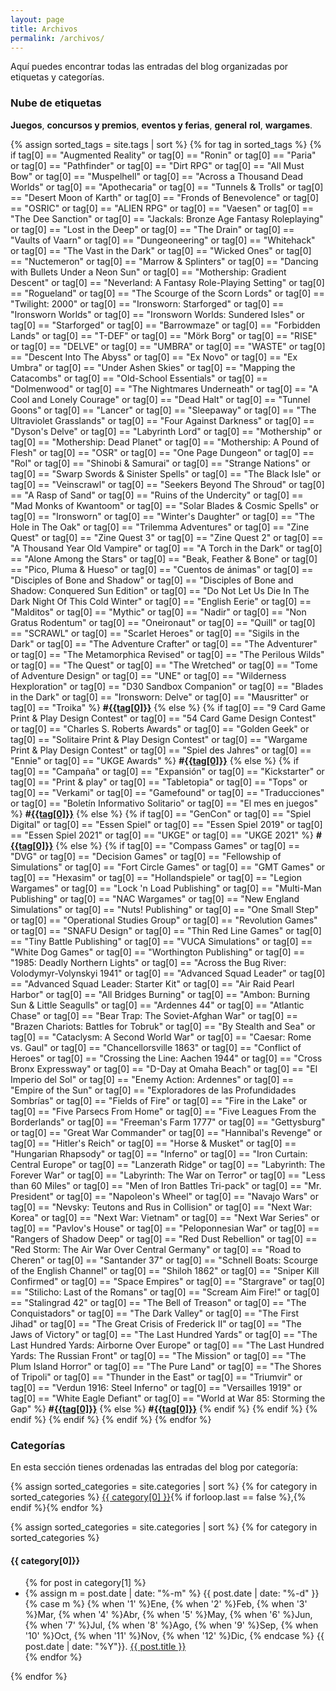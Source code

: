 ```yaml
---
layout: page
title: Archivos
permalink: /archivos/
---
```


Aquí puedes encontrar todas las entradas del blog organizadas por etiquetas y
categorías.

### Nube de etiquetas

<span class="label label-primary"><strong>Juegos</strong></span>,
<span class="label label-success"><strong>concursos y premios</strong></span>,
<span class="label label-info"><strong>eventos y ferias</strong></span>,
<span class="label label-warning"><strong>general</strong></span>
<span class="label label-danger"><strong>rol</strong></span>,
<span class="label label-grey"><strong>wargames</strong></span>.

<p class="text-left">
{% assign sorted_tags = site.tags | sort %}
{% for tag in sorted_tags %}
    {% if tag[0] == "Augmented Reality" or tag[0] == "Ronin" or
        tag[0] == "Paria" or tag[0] == "Pathfinder" or
        tag[0] == "Dirt RPG" or
        tag[0] == "All Must Bow" or tag[0] == "Muspelhell" or
        tag[0] == "Across a Thousand Dead Worlds" or tag[0] == "Apothecaria" or
        tag[0] == "Tunnels & Trolls" or
        tag[0] == "Desert Moon of Karth" or
        tag[0] == "Fronds of Benevolence" or
        tag[0] == "OSRIC" or tag[0] == "ALIEN RPG" or tag[0] == "Vaesen" or
        tag[0] == "The Dee Sanction" or
        tag[0] == "Jackals: Bronze Age Fantasy Roleplaying" or
        tag[0] == "Lost in the Deep" or tag[0] == "The Drain" or
        tag[0] == "Vaults of Vaarn" or tag[0] == "Dungeoneering" or
        tag[0] == "Whitehack" or
        tag[0] == "The Vast in the Dark" or
        tag[0] == "Wicked Ones" or
        tag[0] == "Nuctemeron" or tag[0] == "Marrow & Splinters" or
        tag[0] == "Dancing with Bullets Under a Neon Sun" or
        tag[0] == "Mothership: Gradient Descent" or
        tag[0] == "Neverland: A Fantasy Role-Playing Setting" or
        tag[0] == "Rogueland" or
        tag[0] == "The Scourge of the Scorn Lords" or
        tag[0] == "Twilight: 2000" or
        tag[0] == "Ironsworn: Starforged" or
        tag[0] == "Ironsworn Worlds" or tag[0] == "Ironsworn Worlds: Sundered Isles" or
        tag[0] == "Starforged" or
        tag[0] == "Barrowmaze" or 
        tag[0] == "Forbidden Lands" or
        tag[0] == "T-DEF" or tag[0] == "Mörk Borg" or
        tag[0] == "RISE" or tag[0] == "DELVE" or
        tag[0] == "UMBRA" or tag[0] == "WASTE" or
        tag[0] == "Descent Into The Abyss" or
        tag[0] == "Ex Novo" or tag[0] == "Ex Umbra" or
        tag[0] == "Under Ashen Skies" or
        tag[0] == "Mapping the Catacombs" or
        tag[0] == "Old-School Essentials" or
        tag[0] == "Dolmenwood" or
        tag[0] == "The Nightmares Underneath" or
        tag[0] == "A Cool and Lonely Courage" or
        tag[0] == "Dead Halt" or
        tag[0] == "Tunnel Goons" or
        tag[0] == "Lancer" or
        tag[0] == "Sleepaway" or
        tag[0] == "The Ultraviolet Grasslands" or
        tag[0] == "Four Against Darkness" or
        tag[0] == "Dyson's Delve" or
        tag[0] == "Labyrinth Lord" or
        tag[0] == "Mothership" or 
        tag[0] == "Mothership: Dead Planet" or 
        tag[0] == "Mothership: A Pound of Flesh" or
        tag[0] == "OSR" or 
        tag[0] == "One Page Dungeon" or 
        tag[0] == "Rol" or
        tag[0] == "Shinobi & Samurai" or
        tag[0] == "Strange Nations" or 
        tag[0] == "Swarp Swords & Sinister Spells" or 
        tag[0] == "The Black Isle" or
        tag[0] == "Veinscrawl" or
        tag[0] == "Seekers Beyond The Shroud" or
        tag[0] == "A Rasp of Sand" or
        tag[0] == "Ruins of the Undercity" or
        tag[0] == "Mad Monks of Kwantoom" or
        tag[0] == "Solar Blades & Cosmic Spells" or
        tag[0] == "Ironsworn" or
        tag[0] == "Winter's Daughter" or
        tag[0] == "The Hole in The Oak" or
        tag[0] == "Trilemma Adventures"  or
        tag[0] == "Zine Quest" or tag[0] == "Zine Quest 3" or
        tag[0] == "Zine Quest 2" or
        tag[0] == "A Thousand Year Old Vampire" or
        tag[0] == "A Torch in the Dark" or
        tag[0] == "Alone Among the Stars" or
        tag[0] == "Beak, Feather & Bone" or
        tag[0] == "Pico, Pluma & Hueso" or
        tag[0] == "Cuentos de ánimas" or
        tag[0] == "Disciples of Bone and Shadow" or
        tag[0] == "Disciples of Bone and Shadow: Conquered Sun Edition" or
        tag[0] == "Do Not Let Us Die In The Dark Night Of This Cold Winter" or
        tag[0] == "English Eerie" or
        tag[0] == "Malditos" or
        tag[0] == "Mythic" or
        tag[0] == "Nadir" or
        tag[0] == "Non Gratus Rodentum" or
        tag[0] == "Oneironaut" or
        tag[0] == "Quill" or
        tag[0] == "SCRAWL" or
        tag[0] == "Scarlet Heroes" or
        tag[0] == "Sigils in the Dark" or
        tag[0] == "The Adventure Crafter" or
        tag[0] == "The Adventurer" or
        tag[0] == "The Metamorphica Revised" or
        tag[0] == "The Perilous Wilds" or
        tag[0] == "The Quest" or
        tag[0] == "The Wretched" or
        tag[0] == "Tome of Adventure Design" or
        tag[0] == "UNE" or
        tag[0] == "Wilderness Hexploration" or
        tag[0] == "D30 Sandbox Companion" or
        tag[0] == "Blades in the Dark" or
        tag[0] == "Ironsworn: Delve" or
        tag[0] == "Mausritter" or
        tag[0] == "Troika" %}
        <span class="label label-danger"><strong>#<a class="tag-color"
        href="/etiqueta/{{tag[0] | slugify: "latin"}}">{{tag[0]}}</a></strong></span> 
    {% else %}
        {% if tag[0] == "9 Card Game Print & Play Design Contest" or
            tag[0] == "54 Card Game Design Contest" or
            tag[0] == "Charles S. Roberts Awards" or
            tag[0] == "Golden Geek" or
            tag[0] == "Solitaire Print & Play Design Contest" or
            tag[0] == "Wargame Print & Play Design Contest" or
            tag[0] == "Spiel des Jahres" or
            tag[0] == "Ennie" or tag[0] == "UKGE Awards" %}
            <span class="label label-success"><strong>#<a class="tag-color"
            href="/etiqueta/{{tag[0] | slugify: "latin"}}">{{tag[0]}}</a></strong></span> 
        {% else %}
            {% if tag[0] == "Campaña" or tag[0] == "Expansión" or
            tag[0] == "Kickstarter" or tag[0] == "Print & play" or
            tag[0] == "Tabletopia" or tag[0] == "Tops" or
            tag[0] == "Verkami" or tag[0] == "Gamefound" or
            tag[0] == "Traducciones" or
            tag[0] == "Boletín Informativo Solitario" or
              tag[0] == "El mes en juegos" %}
                <span class="label label-warning"><strong>#<a class="tag-color"
                href="/etiqueta/{{tag[0] | slugify: "latin"}}">{{tag[0]}}</a></strong></span> 
            {% else %}
                {% if tag[0] == "GenCon"
                or tag[0] == "Spiel Digital"
                or tag[0] == "Essen Spiel"
                or tag[0] == "Essen Spiel 2019"
                or tag[0] == "Essen Spiel 2021"
                or tag[0] == "UKGE" or tag[0] == "UKGE 2021" %}
                    <span class="label label-info"><strong>#<a class="tag-color"
                    href="/etiqueta/{{tag[0] | slugify:
                    "latin"}}">{{tag[0]}}</a></strong></span> 
                {% else %}
                    {% if
                        tag[0] == "Compass Games" or 
                        tag[0] == "DVG" or
                        tag[0] == "Decision Games" or
                        tag[0] == "Fellowship of Simulations" or
                        tag[0] == "Fort Circle Games" or
                        tag[0] == "GMT Games" or
                        tag[0] == "Hexasim" or
                        tag[0] == "Hollandspiele" or
                        tag[0] == "Legion Wargames" or
                        tag[0] == "Lock 'n Load Publishing" or
                        tag[0] == "Multi-Man Publishing" or
                        tag[0] == "NAC Wargames" or
                        tag[0] == "New England Simulations" or
                        tag[0] == "Nuts! Publishing" or
                        tag[0] == "One Small Step" or
                        tag[0] == "Operational Studies Group" or
                        tag[0] == "Revolution Games" or
                        tag[0] == "SNAFU Design" or
                        tag[0] == "Thin Red Line Games" or
                        tag[0] == "Tiny Battle Publishing" or
                        tag[0] == "VUCA Simulations" or
                        tag[0] == "White Dog Games" or
                        tag[0] == "Worthington Publishing" or
                        tag[0] == "1985: Deadly Northern Lights" or
                        tag[0] == "Across the Bug River: Volodymyr-Volynskyi 1941" or
                        tag[0] == "Advanced Squad Leader" or
                        tag[0] == "Advanced Squad Leader: Starter Kit" or
                        tag[0] == "Air Raid Pearl Harbor" or
                        tag[0] == "All Bridges Burning" or
                        tag[0] == "Ambon: Burning Sun & Little Seagulls" or
                        tag[0] == "Ardennes 44" or
                        tag[0] == "Atlantic Chase" or
                        tag[0] == "Bear Trap: The Soviet-Afghan War" or
                        tag[0] == "Brazen Chariots: Battles for Tobruk" or
                        tag[0] == "By Stealth and Sea" or
                        tag[0] == "Cataclysm: A Second World War" or
                        tag[0] == "Caesar: Rome vs. Gaul" or
                        tag[0] == "Chancellorsville 1863" or
                        tag[0] == "Conflict of Heroes" or
                        tag[0] == "Crossing the Line: Aachen 1944" or
                        tag[0] == "Cross Bronx Expressway" or
                        tag[0] == "D-Day at Omaha Beach" or
                        tag[0] == "El Imperio del Sol" or
                        tag[0] == "Enemy Action: Ardennes" or
                        tag[0] == "Empire of the Sun" or
                        tag[0] == "Exploradores de las Profundidades Sombrías" or
                        tag[0] == "Fields of Fire" or
                        tag[0] == "Fire in the Lake" or
                        tag[0] == "Five Parsecs From Home" or
                        tag[0] == "Five Leagues From the Borderlands" or
                        tag[0] == "Freeman's Farm 1777" or
                        tag[0] == "Gettysburg" or
                        tag[0] == "Great War Commander" or
                        tag[0] == "Hannibal's Revenge" or
                        tag[0] == "Hitler's Reich" or
                        tag[0] == "Horse & Musket" or
                        tag[0] == "Hungarian Rhapsody" or
                        tag[0] == "Inferno" or
                        tag[0] == "Iron Curtain: Central Europe" or
                        tag[0] == "Lanzerath Ridge" or
                        tag[0] == "Labyrinth: The Forever War" or
                        tag[0] == "Labyrinth: The War on Terror" or
                        tag[0] == "Less than 60 Miles" or
                        tag[0] == "Men of Iron Battles Tri-pack" or
                        tag[0] == "Mr. President" or
                        tag[0] == "Napoleon's Wheel" or
                        tag[0] == "Navajo Wars" or
                        tag[0] == "Nevsky: Teutons and Rus in Collision" or
                        tag[0] == "Next War: Korea" or
                        tag[0] == "Next War: Vietnam" or
                        tag[0] == "Next War Series" or
                        tag[0] == "Pavlov's House" or
                        tag[0] == "Peloponnesian War" or
                        tag[0] == "Rangers of Shadow Deep" or
                        tag[0] == "Red Dust Rebellion" or
                        tag[0] == "Red Storm: The Air War Over Central Germany" or
                        tag[0] == "Road to Cheren" or
                        tag[0] == "Santander 37" or
                        tag[0] == "Schnell Boats: Scourge of the English Channel" or 
                        tag[0] == "Shiloh 1862" or
                        tag[0] == "Sniper Kill Confirmed" or
                        tag[0] == "Space Empires" or
                        tag[0] == "Stargrave" or
                        tag[0] == "Stilicho: Last of the Romans" or
                        tag[0] == "Scream Aim Fire!" or
                        tag[0] == "Stalingrad 42" or
                        tag[0] == "The Bell of Treason" or
                        tag[0] == "The Conquistadors" or
                        tag[0] == "The Dark Valley" or
                        tag[0] == "The First Jihad" or
                        tag[0] == "The Great Crisis of Frederick II" or
                        tag[0] == "The Jaws of Victory" or
                        tag[0] == "The Last Hundred Yards" or
                        tag[0] == "The Last Hundred Yards: Airborne Over Europe" or
                        tag[0] == "The Last Hundred Yards: The Russian Front" or
                        tag[0] == "The Mission" or
                        tag[0] == "The Plum Island Horror" or
                        tag[0] == "The Pure Land" or
                        tag[0] == "The Shores of Tripoli" or
                        tag[0] == "Thunder in the East" or
                        tag[0] == "Triumvir" or
                        tag[0] == "Verdun 1916: Steel Inferno" or
                        tag[0] == "Versailles 1919" or
                        tag[0] == "White Eagle Defiant" or
                        tag[0] == "World at War 85: Storming the Gap" %}
                        <span class="label label-grey"><strong>#<a class="tag-color"
                    href="/etiqueta/{{tag[0] | slugify:
                    "latin"}}">{{tag[0]}}</a></strong></span> 
                {% else %}
                    <span class="label label-primary"><strong>#<a class="tag-color"
                    href="/etiqueta/{{tag[0] | slugify:
                    "latin"}}">{{tag[0]}}</a></strong></span> 
                {% endif %}
                {% endif %}
            {% endif %}
        {% endif %}
   {% endif %}
{% endfor %}
</p>

### Categorías

En esta sección tienes ordenadas las entradas del blog por categoría:

<p>{% assign sorted_categories = site.categories | sort %}
{% for category in sorted_categories %}
<a href="#{{ category[0] }}">{{ category[0] }}</a>{% if forloop.last == false
%},{% endif %}{% endfor %}</p>


{% assign sorted_categories = site.categories | sort %}
{% for category in sorted_categories %}
  <h4 id="{{ category[0] }}">{{ category[0]}}</h4>
  <ul>
    {% for post in category[1] %}
    <li>
    {% assign m = post.date | date: "%-m" %}
    {{ post.date | date: "%-d" }}
    {% case m %}
    {% when '1' %}Ene,
    {% when '2' %}Feb,
    {% when '3' %}Mar,
    {% when '4' %}Abr,
    {% when '5' %}May,
    {% when '6' %}Jun,
    {% when '7' %}Jul,
    {% when '8' %}Ago,
    {% when '9' %}Sep,
    {% when '10' %}Oct,
    {% when '11' %}Nov,
    {% when '12' %}Dic,
    {% endcase %}
    {{ post.date | date: "%Y"}}. <a href="{{ post.url }}">{{ post.title }}</a></li>
    {% endfor %}
  </ul>
{% endfor %}


